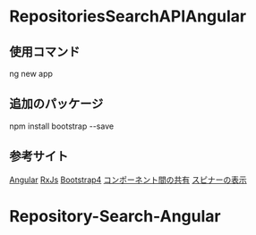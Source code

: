 # RepositoriesSearchAPIAngular

## 使用コマンド
ng new app

## 追加のパッケージ
npm install bootstrap --save

## 参考サイト
[Angular](https://angular.jp/)
[RxJs](https://rxjs-dev.firebaseapp.com/)
[Bootstrap4](https://getbootstrap.com/)
[コンポーネント間の共有](https://qiita.com/ksh-fthr/items/e43dd37bff2e51e95a59)
[スピナーの表示](https://www.l08084.com/entry/2019/09/22/193345)
# Repository-Search-Angular
